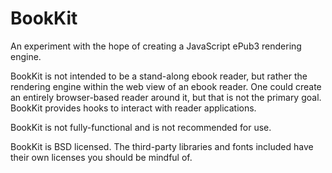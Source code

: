 BookKit
=======

An experiment with the hope of creating a JavaScript ePub3 rendering engine.

BookKit is not intended to be a stand-along ebook reader, but rather
the rendering engine within the web view of an ebook reader. One could
create an entirely browser-based reader around it, but that is not the
primary goal. BookKit provides hooks to interact with reader
applications.

BookKit is not fully-functional and is not recommended for use.

BookKit is BSD licensed. The third-party libraries and fonts included have their own licenses you should be mindful of.
